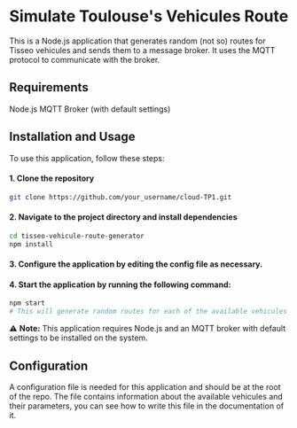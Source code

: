# Simulate Toulouse's Vehicules Route
This is a Node.js application that generates random (not so) routes for Tisseo vehicules and sends them to a message broker. It uses the MQTT protocol to communicate with the broker.

## Requirements
Node.js
MQTT Broker (with default settings)

## Installation and Usage
To use this application, follow these steps:

#### 1. Clone the repository

```sh
git clone https://github.com/your_username/cloud-TP1.git
```

#### 2. Navigate to the project directory and install dependencies

```sh
cd tisseo-vehicule-route-generator
npm install
```

#### 3. Configure the application by editing the config file as necessary.

#### 4. Start the application by running the following command:
```sh
npm start
# This will generate random routes for each of the available vehicules and send them to the message broker.
```

 :warning: <b>Note:</b> This application requires Node.js and an MQTT broker with default settings to be installed on the system.

## Configuration
A configuration file is needed for this application and should be at the root of the repo. The file contains information about the available vehicules and their parameters, you can see how to write this file in the documentation of it.
